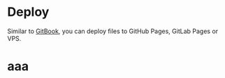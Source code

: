 # Deploy

Similar to [GitBook](https://www.gitbook.com), you can deploy files to GitHub Pages, GitLab Pages or VPS.

# aaa